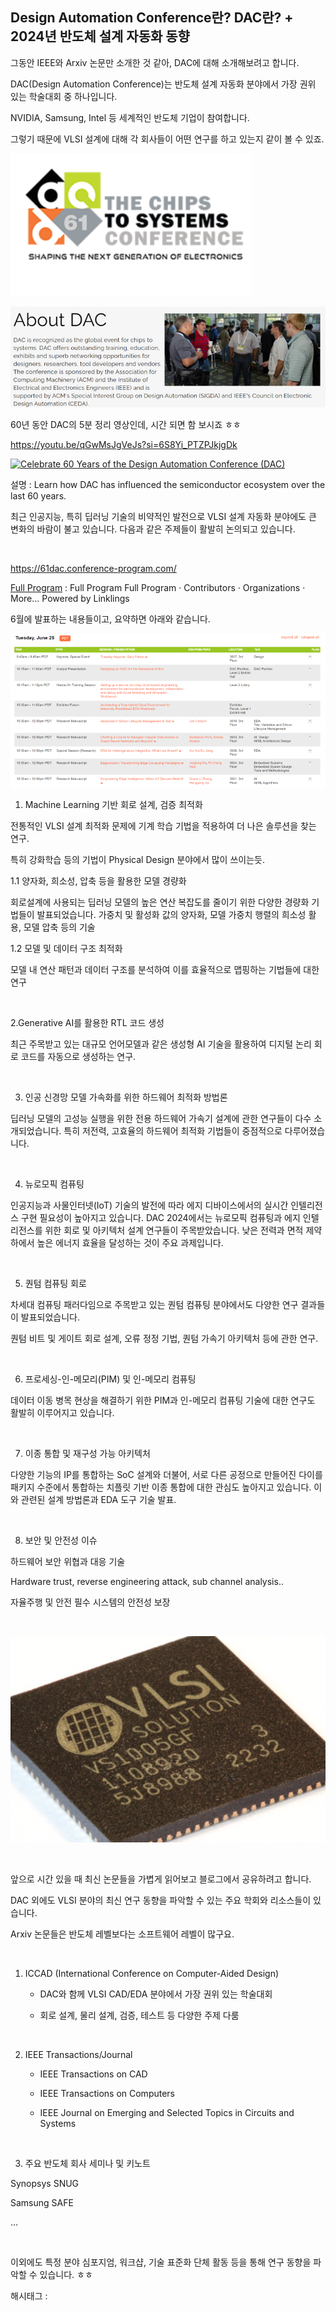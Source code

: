 ## Design Automation Conference란? DAC란? + 2024년 반도체 설계 자동화 동향

그동안 IEEE와 Arxiv 논문만 소개한 것 같아, DAC에 대해 소개해보려고 합니다.

DAC(Design Automation Conference)는 반도체 설계 자동화 분야에서 가장 권위 있는 학술대회 중 하나입니다.

NVIDIA, Samsung, Intel 등 세계적인 반도체 기업이 참여합니다.

그렇기 때문에 VLSI 설계에 대해 각 회사들이 어떤 연구를 하고 있는지 같이 볼 수 있죠.

![3](./asset/3.png)

![4](./asset/4.png)

60년 동안 DAC의 5분 정리 영상인데, 시간 되면 함 보시죠 ㅎㅎ

https://youtu.be/qGwMsJgVeJs?si=6S8Yi_PTZPJkjgDk

[![Celebrate 60 Years of the Design Automation Conference (DAC)](https://i.ytimg.com/vi/qGwMsJgVeJs/hqdefault.jpg)](https://youtu.be/qGwMsJgVeJs?si=6S8Yi_PTZPJkjgDk)

설명 : Learn how DAC has influenced the semiconductor ecosystem over the last 60 years.

최근 인공지능, 특히 딥러닝 기술의 비약적인 발전으로 VLSI 설계 자동화 분야에도 큰 변화의 바람이 불고 있습니다. 다음과 같은 주제들이 활발히 논의되고 있습니다.

​

https://61dac.conference-program.com/

[Full Program](https://61dac.conference-program.com/) : Full Program Full Program · Contributors · Organizations · More… Powered by Linklings

6월에 발표하는 내용들이고, 요약하면 아래와 같습니다.

![5](./asset/5.png)

1. Machine Learning 기반 회로 설계, 검증 최적화

전통적인 VLSI 설계 최적화 문제에 기계 학습 기법을 적용하여 더 나은 솔루션을 찾는 연구.

특히 강화학습 등의 기법이 Physical Design 분야에서 많이 쓰이는듯.

1.1 양자화, 희소성, 압축 등을 활용한 모델 경량화

회로설계에 사용되는 딥러닝 모델의 높은 연산 복잡도를 줄이기 위한 다양한 경량화 기법들이 발표되었습니다. 가중치 및 활성화 값의 양자화, 모델 가중치 행렬의 희소성 활용, 모델 압축 등의 기술

1.2 모델 및 데이터 구조 최적화

모델 내 연산 패턴과 데이터 구조를 분석하여 이를 효율적으로 맵핑하는 기법들에 대한 연구

​

2.Generative AI를 활용한 RTL 코드 생성

최근 주목받고 있는 대규모 언어모델과 같은 생성형 AI 기술을 활용하여 디지털 논리 회로 코드를 자동으로 생성하는 연구.

​

3. 인공 신경망 모델 가속화를 위한 하드웨어 최적화 방법론

딥러닝 모델의 고성능 실행을 위한 전용 하드웨어 가속기 설계에 관한 연구들이 다수 소개되었습니다. 특히 저전력, 고효율의 하드웨어 최적화 기법들이 중점적으로 다루어졌습니다.

​

4. 뉴로모픽 컴퓨팅

인공지능과 사물인터넷(IoT) 기술의 발전에 따라 에지 디바이스에서의 실시간 인텔리전스 구현 필요성이 높아지고 있습니다. DAC 2024에서는 뉴로모픽 컴퓨팅과 에지 인텔리전스를 위한 회로 및 아키텍처 설계 연구들이 주목받았습니다. 낮은 전력과 면적 제약 하에서 높은 에너지 효율을 달성하는 것이 주요 과제입니다.

​

5. 퀀텀 컴퓨팅 회로

차세대 컴퓨팅 패러다임으로 주목받고 있는 퀀텀 컴퓨팅 분야에서도 다양한 연구 결과들이 발표되었습니다.

퀀텀 비트 및 게이트 회로 설계, 오류 정정 기법, 퀀텀 가속기 아키텍처 등에 관한 연구.

​

6. 프로세싱-인-메모리(PIM) 및 인-메모리 컴퓨팅

데이터 이동 병목 현상을 해결하기 위한 PIM과 인-메모리 컴퓨팅 기술에 대한 연구도 활발히 이루어지고 있습니다.

​

7. 이종 통합 및 재구성 가능 아키텍처  

다양한 기능의 IP를 통합하는 SoC 설계와 더불어, 서로 다른 공정으로 만들어진 다이를 패키지 수준에서 통합하는 치플릿 기반 이종 통합에 대한 관심도 높아지고 있습니다. 이와 관련된 설계 방법론과 EDA 도구 기술 발표.

​

8. 보안 및 안전성 이슈

하드웨어 보안 위협과 대응 기술

Hardware trust, reverse engineering attack, sub channel analysis..

자율주행 및 안전 필수 시스템의 안전성 보장

​

![6](./asset/6.png)

​

앞으로 시간 있을 때 최신 논문들을 가볍게 읽어보고 블로그에서 공유하려고 합니다.

DAC 외에도 VLSI 분야의 최신 연구 동향을 파악할 수 있는 주요 학회와 리소스들이 있습니다.

Arxiv 논문들은 반도체 레벨보다는 소프트웨어 레벨이 많구요.

​

1. ICCAD (International Conference on Computer-Aided Design)

   - DAC와 함께 VLSI CAD/EDA 분야에서 가장 권위 있는 학술대회

   - 회로 설계, 물리 설계, 검증, 테스트 등 다양한 주제 다룸

​

2. IEEE Transactions/Journal 

   - IEEE Transactions on CAD 

   - IEEE Transactions on Computers

   - IEEE Journal on Emerging and Selected Topics in Circuits and Systems

​

3. 주요 반도체 회사 세미나 및 키노트

Synopsys SNUG

Samsung SAFE

...

​

이외에도 특정 분야 심포지엄, 워크샵, 기술 표준화 단체 활동 등을 통해 연구 동향을 파악할 수 있습니다. ㅎㅎ

 해시태그 : 